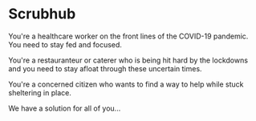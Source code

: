 # Scrubhub

You're a healthcare worker on the front lines of the COVID-19 pandemic.  You need to stay fed and focused.

You're a restauranteur or caterer who is being hit hard by the lockdowns and you need to stay afloat through these uncertain times.

You're a concerned citizen who wants to find a way to help while stuck sheltering in place.

We have a solution for all of you...
